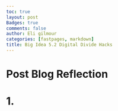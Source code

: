 ```yaml
---
toc: true
layout: post
Badges: true
comments: false
author: Eli gilmour
categories: [fastpages, markdown]
title: Big Idea 5.2 Digital Divide Hacks
---
```


# Post Blog Reflection

# 1. 